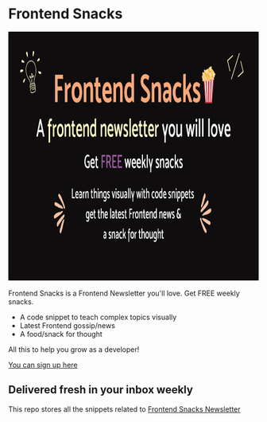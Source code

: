 # Frontend Snacks

<a href="https://frontendsnacks.dev/?utm_source=github&utm_medium=frontendsnacks-repo" target="_blank">
  <img src="/og-default.png" width="1100" height="500" />
</a>

Frontend Snacks is a Frontend Newsletter you'll love. Get FREE weekly snacks.

- A code snippet to teach complex topics visually
- Latest Frontend gossip/news
- A food/snack for thought

All this to help you grow as a developer!

<a href="https://frontendsnacks.dev/?utm_source=github&utm_medium=frontendsnacks-repo" target="_blank">You can sign up here</a>

## Delivered fresh in your inbox weekly

This repo stores all the snippets related to <a href="https://frontendsnacks.dev/?utm_source=github&utm_medium=frontendsnacks-repo" target="_blank">Frontend Snacks Newsletter</a>
